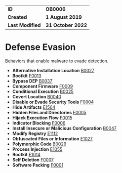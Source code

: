 <table>
<tr>
<td><b>ID</b></td>
<td><b>OB0006</b></td>
</tr>
<td><b>Created</b></td>
<td><b>1 August 2019</b></td>
</tr>
<tr>
<td><b>Last Modified</b></td>
<td><b>31 October 2022</b></td>
</tr>
</table>


# Defense Evasion #

Behaviors that enable malware to evade detection.

* **Alternative Installation Location** [B0027](../defense-evasion/alternative-installation-location.md)
* **Bootkit** [F0013](../defense-evasion/bootkit.md)
* **Bypass DEP** [B0037](../defense-evasion/bypass-data-execution-prevention.md)
* **Component Firmware** [F0009](../persistence/component-firmware.md)
* **Conditional Execution** [B0025](../execution/conditional-execution.md)
* **Covert Location** [B0040](../defense-evasion/covert-location.md)
* **Disable or Evade Security Tools** [F0004](../defense-evasion/disable-or-evade-security-tools.md)
* **Hide Artifacts** [E1564](../defense-evasion/hide-artifacts.md)
* **Hidden Files and Directories** [F0005](../defense-evasion/hidden-files-and-directories.md)
* **Hijack Execution Flow** [F0015](../defense-evasion/hijack-execution-flow.md)
* **Indicator Blocking** [F0006](../defense-evasion/indicator-blocking.md)
* **Install Insecure or Malicious Configuration** [B0047](../defense-evasion/install-insecure-or-malicious-configuration.md)
* **Modify Registry** [E1112](../defense-evasion/modify-registry.md)
* **Obfuscated Files or Information** [E1027](../defense-evasion/obfuscated-files-or-information.md)
* **Polymorphic Code** [B0029](../defense-evasion/polymorphic-code.md)
* **Process Injection** [E1055](../defense-evasion/process-injection.md)
* **Rootkit** [E1014](../defense-evasion/rootkit.md)
* **Self Deletion** [F0007](../defense-evasion/self-deletion.md)
* **Software Packing** [F0001](../anti-static-analysis/software-packing.md)
